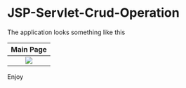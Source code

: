 # JSP-Servlet-Crud-Operation

 The application looks something like this
 
 | Main Page |
|:-:|
| ![](output.png)


Enjoy
